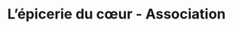 ---
title: "L’épicerie du cœur - Association"
url: /draguignan/lepicerie-du-coeur-association/
shop: magasin de variétés
---